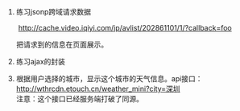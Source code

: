 1. 练习jsonp跨域请求数据

   ​        http://cache.video.iqiyi.com/jp/avlist/202861101/1/?callback=foo

   把请求到的信息在页面展示。

2. 练习ajax的封装       

3. 根据用户选择的城市，显示这个城市的天气信息。api接口：
   http://wthrcdn.etouch.cn/weather_mini?city=深圳     
   注意：这个接口已经服务端打破了同源。

